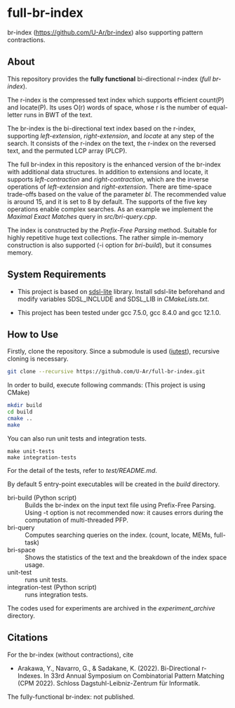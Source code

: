 # full-br-index
br-index (https://github.com/U-Ar/br-index) also supporting pattern contractions.

## About

This repository provides the __fully functional__ bi-directional r-index (_full br-index_).


The r-index is the compressed text index which supports efficient count(P) and locate(P).
Its uses O(r) words of space, whose r is the number of equal-letter runs in BWT of the text.

The br-index is the bi-directional text index based on the r-index, supporting _left-extension_, _right-extension_, and _locate_ at any step of the search. It consists of the r-index on the text, the r-index on the reversed text, and the permuted LCP array (PLCP).

The full br-index in this repository is the enhanced version of the br-index with additional data structures.
In addition to extensions and locate, it supports _left-contraction_ and _right-contraction_, which are the inverse operations of _left-extension_ and _right-extension_. There are time-space trade-offs based on the value of the parameter *bl*. The recommended value is around 15, and it is set to 8 by default. The supports of the five key operations enable complex searches. As an example we implement the _Maximal Exact Matches_ query in _src/bri-query.cpp_.

The index is constructed by the _Prefix-Free Parsing_ method. Suitable for highly repetitive huge text collections.
The rather simple in-memory construction is also supported (-i option for _bri-build_), but it consumes memory.

## System Requirements

- This project is based on [sdsl-lite](https://github.com/simongog/sdsl-lite) library.
Install sdsl-lite beforehand and modify variables SDSL_INCLUDE and SDSL_LIB in _CMakeLists.txt_.

- This project has been tested under gcc 7.5.0, gcc 8.4.0 and gcc 12.1.0.

## How to Use

Firstly, clone the repository. Since a submodule is used ([iutest](https://github.com/srz-zumix/iutest)), recursive cloning is necessary.
```bash
git clone --recursive https://github.com/U-Ar/full-br-index.git
```
In order to build, execute following commands: (This project is using CMake)
```bash
mkdir build
cd build
cmake ..
make
```
You can also run unit tests and integration tests. 
```
make unit-tests
make integration-tests
```
For the detail of the tests, refer to _test/README.md_.

By default 5 entry-point executables will be created in the _build_ directory.
<dl>
	<dt>bri-build (Python script)</dt>
	<dd>Builds the br-index on the input text file using Prefix-Free Parsing. Using -t option is not recommended now: it causes errors during the computation of multi-threaded PFP.</dd>
    <dt>bri-query</dt>
	<dd>Computes searching queries on the index. (count, locate, MEMs, full-task)</dd>
	<dt>bri-space</dt>
	<dd>Shows the statistics of the text and the breakdown of the index space usage.</dd>
	<dt>unit-test</dt>
	<dd>runs unit tests.</dd>
	<dt>integration-test (Python script)</dt>
	<dd>runs integration tests.</dd>
</dl>

The codes used for experiments are archived in the _experiment\_archive_ directory. 

## Citations

For the br-index (without contractions), cite 
- Arakawa, Y., Navarro, G., & Sadakane, K. (2022). Bi-Directional r-Indexes. In 33rd Annual Symposium on Combinatorial Pattern Matching (CPM 2022). Schloss Dagstuhl-Leibniz-Zentrum für Informatik.

The fully-functional br-index: not published.

